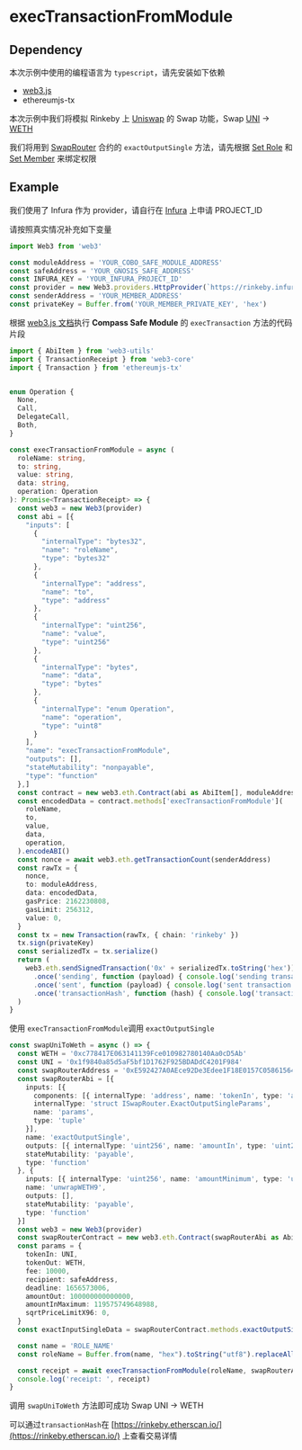 # execTransactionFromModule

## Dependency

本次示例中使用的编程语言为 `typescript`，请先安装如下依赖

* [web3.js](https://web3js.readthedocs.io/en/v1.7.4/)
* ethereumjs-tx

本次示例中我们将模拟 Rinkeby 上 [Uniswap](https://app.uniswap.org/#/swap?chain=rinkeby) 的 Swap 功能，Swap [UNI](https://rinkeby.etherscan.io/address/0x1f9840a85d5aF5bf1D1762F925BDADdC4201F984) -> [WETH](https://rinkeby.etherscan.io/address/0xc778417E063141139Fce010982780140Aa0cD5Ab)

我们将用到 [SwapRouter](https://rinkeby.etherscan.io/address/0xE592427A0AEce92De3Edee1F18E0157C05861564#code) 合约的 `exactOutputSingle` 方法，请先根据 [Set Role](../set-role.md) 和 [Set Member](../set-member.md) 来绑定权限

## Example

我们使用了 Infura 作为 provider，请自行在 [Infura](https://infura.io/) 上申请 PROJECT\_ID

请按照真实情况补充如下变量

```typescript
import Web3 from 'web3'

const moduleAddress = 'YOUR_COBO_SAFE_MODULE_ADDRESS'
const safeAddress = 'YOUR_GNOSIS_SAFE_ADDRESS'
const INFURA_KEY = 'YOUR_INFURA_PROJECT_ID'
const provider = new Web3.providers.HttpProvider(`https://rinkeby.infura.io/v3/${INFURA_KEY}`)
const senderAddress = 'YOUR_MEMBER_ADDRESS'
const privateKey = Buffer.from('YOUR_MEMBER_PRIVATE_KEY', 'hex')

```

根据 [web3.js 文档](https://web3js.readthedocs.io/en/v1.7.4/web3-eth.html?#id93)执行 **Compass Safe Module** 的 `execTransaction` 方法的代码片段

```typescript
import { AbiItem } from 'web3-utils'
import { TransactionReceipt } from 'web3-core'
import { Transaction } from 'ethereumjs-tx'


enum Operation {
  None,
  Call,
  DelegateCall,
  Both,
}

const execTransactionFromModule = async (
  roleName: string,
  to: string,
  value: string,
  data: string,
  operation: Operation
): Promise<TransactionReceipt> => {
  const web3 = new Web3(provider)
  const abi = [{
    "inputs": [
      {
        "internalType": "bytes32",
        "name": "roleName",
        "type": "bytes32"
      },
      {
        "internalType": "address",
        "name": "to",
        "type": "address"
      },
      {
        "internalType": "uint256",
        "name": "value",
        "type": "uint256"
      },
      {
        "internalType": "bytes",
        "name": "data",
        "type": "bytes"
      },
      {
        "internalType": "enum Operation",
        "name": "operation",
        "type": "uint8"
      }
    ],
    "name": "execTransactionFromModule",
    "outputs": [],
    "stateMutability": "nonpayable",
    "type": "function"
  },]
  const contract = new web3.eth.Contract(abi as AbiItem[], moduleAddress)
  const encodedData = contract.methods['execTransactionFromModule'](
    roleName,
    to,
    value,
    data,
    operation,
  ).encodeABI()
  const nonce = await web3.eth.getTransactionCount(senderAddress)
  const rawTx = {
    nonce,
    to: moduleAddress,
    data: encodedData,
    gasPrice: 2162230808,
    gasLimit: 256312,
    value: 0,
  }
  const tx = new Transaction(rawTx, { chain: 'rinkeby' })
  tx.sign(privateKey)
  const serializedTx = tx.serialize()
  return (
    web3.eth.sendSignedTransaction('0x' + serializedTx.toString('hex'))
      .once('sending', function (payload) { console.log('sending transaction') })
      .once('sent', function (payload) { console.log('sent transaction') })
      .once('transactionHash', function (hash) { console.log('transactionHash: ', hash) })
  )
}
```

使用 `execTransactionFromModule`调用 `exactOutputSingle`

```typescript
const swapUniToWeth = async () => {
  const WETH = '0xc778417E063141139Fce010982780140Aa0cD5Ab'
  const UNI = '0x1f9840a85d5aF5bf1D1762F925BDADdC4201F984'
  const swapRouterAddress = '0xE592427A0AEce92De3Edee1F18E0157C05861564'
  const swapRouterAbi = [{
    inputs: [{
      components: [{ internalType: 'address', name: 'tokenIn', type: 'address' }, { internalType: 'address', name: 'tokenOut', type: 'address' }, { internalType: 'uint24', name: 'fee', type: 'uint24' }, { internalType: 'address', name: 'recipient', type: 'address' }, { internalType: 'uint256', name: 'deadline', type: 'uint256' }, { internalType: 'uint256', name: 'amountOut', type: 'uint256' }, { internalType: 'uint256', name: 'amountInMaximum', type: 'uint256' }, { internalType: 'uint160', name: 'sqrtPriceLimitX96', type: 'uint160' }],
      internalType: 'struct ISwapRouter.ExactOutputSingleParams',
      name: 'params',
      type: 'tuple'
    }],
    name: 'exactOutputSingle',
    outputs: [{ internalType: 'uint256', name: 'amountIn', type: 'uint256' }],
    stateMutability: 'payable',
    type: 'function'
  }, {
    inputs: [{ internalType: 'uint256', name: 'amountMinimum', type: 'uint256' }, { internalType: 'address', name: 'recipient', type: 'address' }],
    name: 'unwrapWETH9',
    outputs: [],
    stateMutability: 'payable',
    type: 'function'
  }]
  const web3 = new Web3(provider)
  const swapRouterContract = new web3.eth.Contract(swapRouterAbi as AbiItem[], swapRouterAddress)
  const params = {
    tokenIn: UNI,
    tokenOut: WETH,
    fee: 10000,
    recipient: safeAddress,
    deadline: 1656573006,
    amountOut: 100000000000000,
    amountInMaximum: 119575749648988,
    sqrtPriceLimitX96: 0,
  }
  const exactInputSingleData = swapRouterContract.methods.exactOutputSingle(params).encodeABI()

  const name = 'ROLE_NAME'
  const roleName = Buffer.from(name, "hex").toString("utf8").replaceAll("\x00", "");

  const receipt = await execTransactionFromModule(roleName, swapRouterAddress, '0', exactInputSingleData, Operation.Call)
  console.log('receipt: ', receipt)
}
```

调用 `swapUniToWeth` 方法即可成功 Swap UNI -> WETH

可以通过`transactionHash`在 [https://rinkeby.etherscan.io/](https://rinkeby.etherscan.io/) 上查看交易详情
